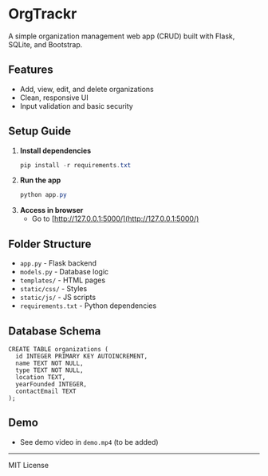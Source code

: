# OrgTrackr

A simple organization management web app (CRUD) built with Flask, SQLite, and Bootstrap.

## Features
- Add, view, edit, and delete organizations
- Clean, responsive UI
- Input validation and basic security

## Setup Guide

1. **Install dependencies**
   ```powershell
   pip install -r requirements.txt
   ```
2. **Run the app**
   ```powershell
   python app.py
   ```
3. **Access in browser**
   - Go to [http://127.0.0.1:5000/](http://127.0.0.1:5000/)

## Folder Structure
- `app.py` - Flask backend
- `models.py` - Database logic
- `templates/` - HTML pages
- `static/css/` - Styles
- `static/js/` - JS scripts
- `requirements.txt` - Python dependencies

## Database Schema
```
CREATE TABLE organizations (
  id INTEGER PRIMARY KEY AUTOINCREMENT,
  name TEXT NOT NULL,
  type TEXT NOT NULL,
  location TEXT,
  yearFounded INTEGER,
  contactEmail TEXT
);
```

## Demo
- See demo video in `demo.mp4` (to be added)

---
MIT License
